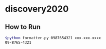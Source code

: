 # discovery2020

## How to Run

``` bash
$python formatter.py 0987654321 xxx-xxx-xxxx
09-8765-4321
```
